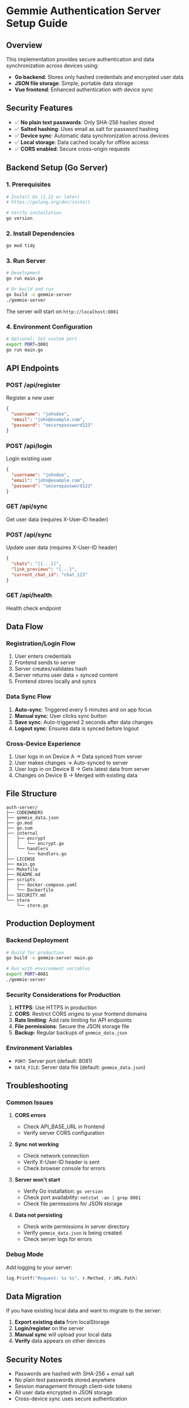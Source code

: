 # Gemmie Authentication Server Setup Guide

## Overview

This implementation provides secure authentication and data synchronization across devices using:
- **Go backend**: Stores only hashed credentials and encrypted user data
- **JSON file storage**: Simple, portable data storage
- **Vue frontend**: Enhanced authentication with device sync

## Security Features

- ✅ **No plain text passwords**: Only SHA-256 hashes stored
- ✅ **Salted hashing**: Uses email as salt for password hashing
- ✅ **Device sync**: Automatic data synchronization across devices
- ✅ **Local storage**: Data cached locally for offline access
- ✅ **CORS enabled**: Secure cross-origin requests

## Backend Setup (Go Server)

### 1. Prerequisites
```bash
# Install Go (1.21 or later)
# https://golang.org/doc/install

# Verify installation
go version
```

### 2. Install Dependencies
```bash
go mod tidy
```

### 3. Run Server
```bash
# Development
go run main.go

# Or build and run
go build -o gemmie-server
./gemmie-server
```

The server will start on `http://localhost:8081`

### 4. Environment Configuration
```bash
# Optional: Set custom port
export PORT=3001
go run main.go
```

## API Endpoints

### POST /api/register
Register a new user
```json
{
  "username": "johndoe",
  "email": "john@example.com",
  "password": "securepassword123"
}
```

### POST /api/login
Login existing user
```json
{
  "username": "johndoe",
  "email": "john@example.com", 
  "password": "securepassword123"
}
```

### GET /api/sync
Get user data (requires X-User-ID header)

### POST /api/sync
Update user data (requires X-User-ID header)
```json
{
  "chats": "[{...}]",
  "link_previews": "{...}",
  "current_chat_id": "chat_123"
}
```

### GET /api/health
Health check endpoint

## Data Flow

### Registration/Login Flow
1. User enters credentials
2. Frontend sends to server
3. Server creates/validates hash
4. Server returns user data + synced content
5. Frontend stores locally and syncs

### Data Sync Flow
1. **Auto-sync**: Triggered every 5 minutes and on app focus
2. **Manual sync**: User clicks sync button
3. **Save sync**: Auto-triggered 2 seconds after data changes
4. **Logout sync**: Ensures data is synced before logout

### Cross-Device Experience
1. User logs in on Device A → Data synced from server
2. User makes changes → Auto-synced to server
3. User logs in on Device B → Gets latest data from server
4. Changes on Device B → Merged with existing data

## File Structure

```
auth-server/
├── CODEOWNERS
├── gemmie_data.json
├── go.mod
├── go.sum
├── internal
│   ├── encrypt
│   │   └── encrypt.go
│   └── handlers
│       └── handlers.go
├── LICENSE
├── main.go
├── Makefile
├── README.md
├── scripts
│   ├── docker-compose.yaml
│   └── Dockerfile
├── SECURITY.md
└── store
    └── store.go
```

## Production Deployment

### Backend Deployment
```bash
# Build for production
go build -o gemmie-server main.go

# Run with environment variables
export PORT=8081
./gemmie-server
```

### Security Considerations for Production
1. **HTTPS**: Use HTTPS in production
2. **CORS**: Restrict CORS origins to your frontend domains
3. **Rate limiting**: Add rate limiting for API endpoints
4. **File permissions**: Secure the JSON storage file
5. **Backup**: Regular backups of `gemmie_data.json`

### Environment Variables
- `PORT`: Server port (default: 8081)
- `DATA_FILE`: Server data file (default: `gemmie_data.json`)

## Troubleshooting

### Common Issues

1. **CORS errors**
   - Check API_BASE_URL in frontend
   - Verify server CORS configuration

2. **Sync not working**
   - Check network connection
   - Verify X-User-ID header is sent
   - Check browser console for errors

3. **Server won't start**
   - Verify Go installation: `go version`
   - Check port availability: `netstat -an | grep 8081`
   - Check file permissions for JSON storage

4. **Data not persisting**
   - Check write permissions in server directory
   - Verify `gemmie_data.json` is being created
   - Check server logs for errors

### Debug Mode
Add logging to your server:
```go
log.Printf("Request: %s %s", r.Method, r.URL.Path)
```

## Data Migration

If you have existing local data and want to migrate to the server:

1. **Export existing data** from localStorage
2. **Login/register** on the server
3. **Manual sync** will upload your local data
4. **Verify** data appears on other devices

## Security Notes

- Passwords are hashed with SHA-256 + email salt
- No plain text passwords stored anywhere
- Session management through client-side tokens
- All user data encrypted in JSON storage
- Cross-device sync uses secure authentication
